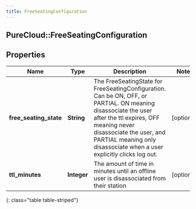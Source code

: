 ```yaml
---
title: FreeSeatingConfiguration
---
```

## PureCloud::FreeSeatingConfiguration

## Properties

|Name | Type | Description | Notes|
|------------ | ------------- | ------------- | -------------|
| **free_seating_state** | **String** | The FreeSeatingState for FreeSeatingConfiguration. Can be ON, OFF, or PARTIAL. ON meaning disassociate the user after the ttl expires, OFF meaning never disassociate the user, and PARTIAL meaning only disassociate when a user explicitly clicks log out. | [optional] |
| **ttl_minutes** | **Integer** | The amount of time in minutes until an offline user is disassociated from their station | [optional] |
{: class="table table-striped"}



